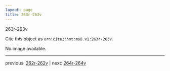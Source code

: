 ```yaml
---
layout: page
title: 263r-263v
---
```


263r-263v

Cite this object as `urn:cite2:hmt:msB.v1:263r-263v`.

No image available. 



---

previous: [262r-262v](../262r-262v/) | next: [264r-264v](../264r-264v/)